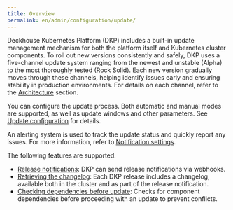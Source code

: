 ```yaml
---
title: Overview
permalink: en/admin/configuration/update/
---
```


Deckhouse Kubernetes Platform (DKP) includes a built-in update management mechanism
for both the platform itself and Kubernetes cluster components.
To roll out new versions consistently and safely, DKP uses a five-channel update system
ranging from the newest and unstable (Alpha) to the most thoroughly tested (Rock Solid).
Each new version gradually moves through these channels,
helping identify issues early and ensuring stability in production environments.
For details on each channel, refer to the [Architecture](../../../architecture/updating.html#release-channels) section.

You can configure the update process.
Both automatic and manual modes are supported, as well as update windows and other parameters.
See [Update configuration](configuration.html#update-modes) for details.

An alerting system is used to track the update status and quickly report any issues.
For more information, refer to [Notification settings](notifications.html).

The following features are supported:

- [Release notifications](notifications.html#configuring-notifications): DKP can send release notifications via webhooks.
- [Retrieving the changelog](../../../architecture/updating.html#retrieving-the-changelog):
  Each DKP release includes a changelog, available both in the cluster and as part of the release notification.
- [Checking dependencies before update](../../../architecture/updating.html#checking-dependencies-before-update):
  Checks for component dependencies before proceeding with an update to prevent conflicts.
